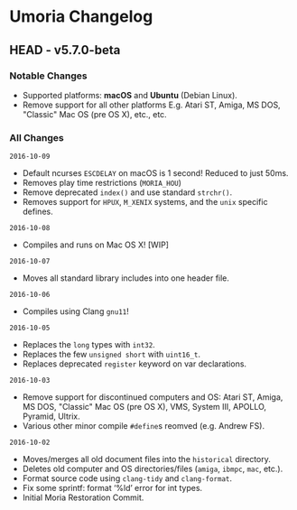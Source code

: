 # Umoria Changelog

## HEAD - v5.7.0-beta

### Notable Changes

- Supported platforms: **macOS** and **Ubuntu** (Debian Linux).
- Remove support for all other platforms E.g. Atari ST, Amiga,
  MS DOS, "Classic" Mac OS (pre OS X), etc., etc.


### All Changes

`2016-10-09`

- Default ncurses `ESCDELAY` on macOS is 1 second! Reduced to just 50ms.
- Removes play time restrictions (`MORIA_HOU`)
- Remove deprecated `index()` and use standard `strchr()`.
- Removes support for `HPUX`, `M_XENIX` systems, and the `unix` specific defines.


`2016-10-08`

- Compiles and runs on Mac OS X! [WIP]


`2016-10-07`

- Moves all standard library includes into one header file.


`2016-10-06`

- Compiles using Clang `gnu11`!


`2016-10-05`

- Replaces the `long` types with `int32`.
- Replaces the few `unsigned short` with `uint16_t`.
- Replaces deprecated `register` keyword on var declarations.


`2016-10-03`

- Remove support for discontinued computers and OS: Atari ST, Amiga, MS DOS,
  "Classic" Mac OS (pre OS X), VMS, System III, APOLLO, Pyramid, Ultrix.
- Various other minor compile `#define`s reomved (e.g. Andrew FS).


`2016-10-02`

- Moves/merges all old document files into the `historical` directory.
- Deletes old computer and OS directories/files (`amiga`, `ibmpc`, `mac`, etc.).
- Format source code using `clang-tidy` and `clang-format`.
- Fix some sprintf: format ‘%ld’ error for int types.
- Initial Moria Restoration Commit.
